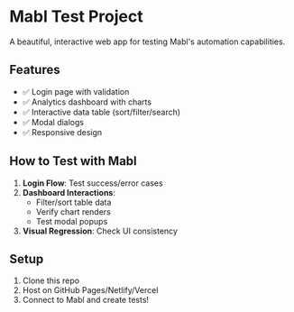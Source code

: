 # Mabl Test Project

A beautiful, interactive web app for testing Mabl's automation capabilities.

## Features
- ✅ Login page with validation
- ✅ Analytics dashboard with charts
- ✅ Interactive data table (sort/filter/search)
- ✅ Modal dialogs
- ✅ Responsive design

## How to Test with Mabl
1. **Login Flow**: Test success/error cases
2. **Dashboard Interactions**: 
   - Filter/sort table data
   - Verify chart renders
   - Test modal popups
3. **Visual Regression**: Check UI consistency

## Setup
1. Clone this repo
2. Host on GitHub Pages/Netlify/Vercel
3. Connect to Mabl and create tests!